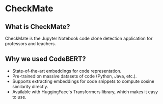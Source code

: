 # CheckMate 

## What is CheckMate?

CheckMate is the Jupyter Notebook code clone detection application for professors and teachers.

## Why we used CodeBERT?
- State-of-the-art embeddings for code representation.
- Pre-trained on massive datasets of code (Python, Java, etc.).
- Supports extracting embeddings for code snippets to compute cosine similarity directly.
- Available with HuggingFace's Transformers library, which makes it easy to use.
